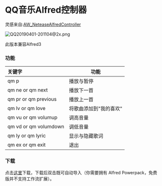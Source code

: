 # QQ音乐Alfred控制器

  



灵感来自:[AW_NeteaseAlfredController](https://github.com/li-xinyang/AW_NeteaseAlfredController)

  ![QQ20190401-201104@2x.png](https://i.loli.net/2019/04/01/5ca20763182a7.png)



此版本兼容Alfred3



### 功能



| 关键字                | 功能                   |
| :-------------------- | ---------------------- |
| qm p                  | 播放与暂停             |
| qm ne or qm next      | 播放下一首             |
| qm pr or qm previous  | 播放上一首             |
| qm lv or qm love      | 将歌曲添加到"我的喜欢" |
| qm vu or qm volumup   | 调高音量               |
| qm vd or qm volumdown | 调低音量               |
| qm ly or qm lyric     | 显示与隐藏歌词          |
| qm ex or qm exit      | 退出                   |




### 下载
点击[这里](https://github.com/xieyezi/QQmusicWorkFlowForAlfred/blob/master/QQMusic%20Controller.alfredworkflow?raw=trueg)下载，下载后双击既可自动导入（你需要拥有 Alfred Powerpack，免费版并不支持工作流扩展）。

